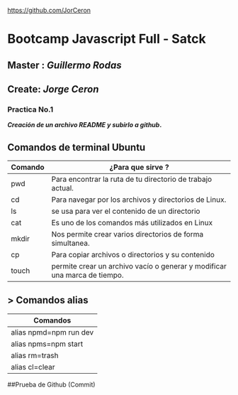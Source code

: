 https://github.com/JorCeron

# **Bootcamp Javascript Full - Satck**
## Master : **_Guillermo Rodas_**
## Create: **_Jorge Ceron_**
### Practica No.1
**_Creación de un archivo README y subirlo a github_.**

## Comandos de terminal Ubuntu
| Comando | ¿Para que sirve ? |
| ------ | ------ |
| pwd | Para encontrar la ruta de tu directorio de trabajo actual. |
| cd | Para navegar por los archivos y directorios de Linux. |
| ls | se usa para ver el contenido de un directorio|
| cat | Es uno de los comandos más utilizados en Linux |
| mkdir | Nos permite crear varios directorios de forma simultanea. |
| cp | Para copiar archivos o directorios y su contenido |
| touch | permite crear un archivo vacío o generar y modificar una marca de tiempo.|

## > Comandos alias
|Comandos|
|------|
|alias npmd=npm run dev|
|alias npms=npm start|
|alias rm=trash|
|alias cl=clear|

##Prueba de Github (Commit)